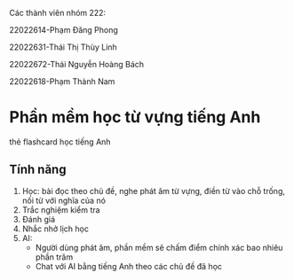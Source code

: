 Các thành viên nhóm 222:

22022614-Phạm Đăng Phong  

22022631-Thái Thị Thùy Linh

22022672-Thái Nguyễn Hoàng Bách

22022618-Phạm Thành Nam

# Phần mềm học từ vựng tiếng Anh
thẻ flashcard học tiếng Anh
## Tính năng
1. Học: bài đọc theo chủ đề, nghe phát âm từ vựng, điền từ vào chỗ trống, nối từ với nghĩa của nó
2. Trắc nghiệm kiểm tra
3. Đánh giá
4. Nhắc nhở lịch học
5. AI:
   - Người dùng phát âm, phần mềm sẽ chấm điểm chính xác bao nhiêu phần trăm
   - Chat với AI bằng tiếng Anh theo các chủ đề đã học
